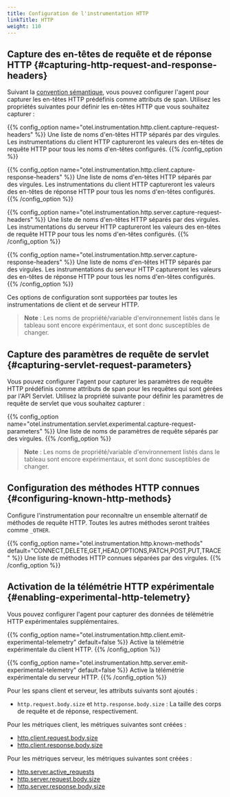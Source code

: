 ```yaml
---
title: Configuration de l'instrumentation HTTP
linkTitle: HTTP
weight: 110
---
```


## Capture des en-têtes de requête et de réponse HTTP {#capturing-http-request-and-response-headers}

Suivant la [convention sémantique](/docs/specs/semconv/http/http-spans/), vous
pouvez configurer l'agent pour capturer les en-têtes HTTP prédéfinis comme
attributs de span. Utilisez les propriétés suivantes pour définir les en-têtes
HTTP que vous souhaitez capturer :

{{% config_option name="otel.instrumentation.http.client.capture-request-headers" %}}
Une liste de noms d'en-têtes HTTP séparés par des virgules. Les instrumentations
du client HTTP captureront les valeurs des en-têtes de requête HTTP pour tous
les noms d'en-têtes configurés.
{{% /config_option %}}

{{% config_option name="otel.instrumentation.http.client.capture-response-headers" %}}
Une liste de noms d'en-têtes HTTP séparés par des virgules. Les instrumentations
du client HTTP captureront les valeurs des en-têtes de réponse HTTP pour tous
les noms d'en-têtes configurés.
{{% /config_option %}}

{{% config_option name="otel.instrumentation.http.server.capture-request-headers" %}}
Une liste de noms d'en-têtes HTTP séparés par des virgules. Les instrumentations
du serveur HTTP captureront les valeurs des en-têtes de requête HTTP pour tous
les noms d'en-têtes configurés.
{{% /config_option %}}

{{% config_option name="otel.instrumentation.http.server.capture-response-headers" %}}
Une liste de noms d'en-têtes HTTP séparés par des virgules. Les instrumentations
du serveur HTTP captureront les valeurs des en-têtes de réponse HTTP pour tous
les noms d'en-têtes configurés.
{{% /config_option %}}

Ces options de configuration sont supportées par toutes les instrumentations de
client et de serveur HTTP.

> **Note** : Les noms de propriété/variable d'environnement listés dans le
> tableau sont encore expérimentaux, et sont donc susceptibles de changer.

## Capture des paramètres de requête de servlet {#capturing-servlet-request-parameters}

Vous pouvez configurer l'agent pour capturer les paramètres de requête HTTP
prédéfinis comme attributs de span pour les requêtes qui sont gérées par l'API
Servlet. Utilisez la propriété suivante pour définir les paramètres de requête
de servlet que vous souhaitez capturer :

{{% config_option name="otel.instrumentation.servlet.experimental.capture-request-parameters" %}}
Une liste de noms de paramètres de requête séparés par des virgules. {{% /config_option %}}

> **Note** : Les noms de propriété/variable d'environnement listés dans le
> tableau sont encore expérimentaux, et sont donc susceptibles de changer.

## Configuration des méthodes HTTP connues {#configuring-known-http-methods}

Configure l'instrumentation pour reconnaître un ensemble alternatif de méthodes
de requête HTTP. Toutes les autres méthodes seront traitées comme `_OTHER`.

{{% config_option
name="otel.instrumentation.http.known-methods"
default="CONNECT,DELETE,GET,HEAD,OPTIONS,PATCH,POST,PUT,TRACE"
%}} Une liste de méthodes HTTP connues séparées par des virgules. {{% /config_option %}}

## Activation de la télémétrie HTTP expérimentale {#enabling-experimental-http-telemetry}

Vous pouvez configurer l'agent pour capturer des données de télémétrie HTTP
expérimentales supplémentaires.

{{% config_option
name="otel.instrumentation.http.client.emit-experimental-telemetry"
default=false
%}} Active la télémétrie expérimentale du client HTTP. {{% /config_option %}}

{{% config_option name="otel.instrumentation.http.server.emit-experimental-telemetry"
default=false
%}}
Active la télémétrie expérimentale du serveur HTTP. {{% /config_option %}}

Pour les spans client et serveur, les attributs suivants sont ajoutés :

- `http.request.body.size` et `http.response.body.size` : La taille des corps de
  requête et de réponse, respectivement.

Pour les métriques client, les métriques suivantes sont créées :

- [http.client.request.body.size](/docs/specs/semconv/http/http-metrics/#metric-httpclientrequestbodysize)
- [http.client.response.body.size](/docs/specs/semconv/http/http-metrics/#metric-httpclientresponsebodysize)

Pour les métriques serveur, les métriques suivantes sont créées :

- [http.server.active_requests](/docs/specs/semconv/http/http-metrics/#metric-httpserveractive_requests)
- [http.server.request.body.size](/docs/specs/semconv/http/http-metrics/#metric-httpserverrequestbodysize)
- [http.server.response.body.size](/docs/specs/semconv/http/http-metrics/#metric-httpserverresponsebodysize)
